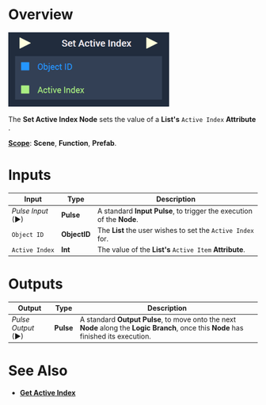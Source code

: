 # Overview

![The Set Active Index Node.](../../../.gitbook/assets/setactiveindexnode.png)

The **Set Active Index Node** sets the value of a **List's** `Active Index` **Attribute** .

[**Scope**](../../overview.md#scopes): **Scene**, **Function**, **Prefab**.


# Inputs

|Input|Type|Description|
|---|---|---|
|*Pulse Input* (►)|**Pulse**|A standard **Input Pulse**, to trigger the execution of the **Node**.|
|`Object ID`|**ObjectID**|The **List** the user wishes to set the `Active Index` for.|
|`Active Index`|**Int**|The value of the **List's** `Active Item` **Attribute**.|

# Outputs

|Output|Type|Description|
|---|---|---|
|*Pulse Output* (►)|**Pulse**|A standard **Output Pulse**, to move onto the next **Node** along the **Logic Branch**, once this **Node** has finished its execution.|

# See Also

* [**Get Active Index**](getactiveindex.md)

